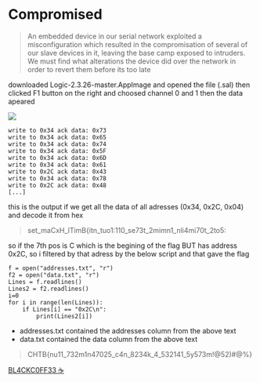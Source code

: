 # Compromised

>An embedded device in our serial network exploited a misconfiguration which resulted in the compromisation of several of our slave devices in it, leaving the base camp exposed to intruders. We must find what alterations the device did over the network in order to revert them before its too late

downloaded Logic-2.3.26-master.AppImage and opened the file (.sal) then clicked F1 button on the right and choosed channel 0 and 1 then the data apeared

![](https://i.imgur.com/ulBIkwG.png)

```
write to 0x34 ack data: 0x73 
write to 0x34 ack data: 0x65 
write to 0x34 ack data: 0x74 
write to 0x34 ack data: 0x5F 
write to 0x34 ack data: 0x6D 
write to 0x34 ack data: 0x61 
write to 0x2C ack data: 0x43 
write to 0x34 ack data: 0x78 
write to 0x2C ack data: 0x48 
[...]
```
this is the output if we get all the data of all adresses (0x34, 0x2C, 0x04) and decode it from hex

>set_maCxH_lTimB{itn_tuo1:110_se73t_2mimn1_nli4mi70t_2to5:

so if the 7th pos is C which is the begining of the flag BUT has address 0x2C, so i filtered by that adress by the below script and that gave the flag

```
f = open("addresses.txt", "r")
f2 = open("data.txt", "r")
Lines = f.readlines()
Lines2 = f2.readlines()
i=0
for i in range(len(Lines)):
	if Lines[i] == "0x2C\n":
		print(Lines2[i])
```
* addresses.txt contained the addresses column from the above text
* data.txt contained the data column from the above text

>CHTB{nu11_732m1n47025_c4n_8234k_4_532141_5y573m!@52)#@%}

[BL4CKC0FF33 ☕](https://github.com/BL4CKC0FF33/)
